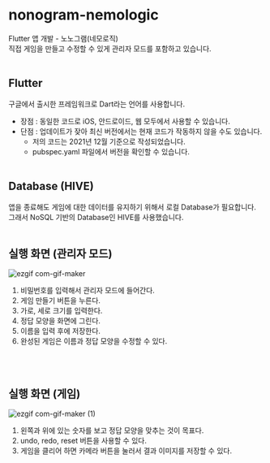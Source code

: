 # nonogram-nemologic
Flutter 앱 개발 - 노노그램(네모로직)<br>
직접 게임을 만들고 수정할 수 있게 관리자 모드를 포함하고 있습니다.
<br><br>
## Flutter
구글에서 출시한 프레임워크로 Dart라는 언어를 사용합니다.

* 장점 : 동일한 코드로 iOS, 안드로이드, 웹 모두에서 사용할 수 있습니다.
* 단점 : 업데이트가 잦아 최신 버전에서는 현재 코드가 작동하지 않을 수도 있습니다.
    - 저의 코드는 2021년 12월 기준으로 작성되었습니다.
    - pubspec.yaml 파일에서 버전을 확인할 수 있습니다.
<br><br>

## Database (HIVE)
앱을 종료해도 게임에 대한 데이터를 유지하기 위해서 로컬 Database가 필요합니다.<br>
그래서 NoSQL 기반의 Database인 HIVE를 사용했습니다.
<br><br>

## 실행 화면 (관리자 모드)
![ezgif com-gif-maker](https://user-images.githubusercontent.com/107621795/194687211-969caba7-c18c-4834-a4e6-5e76f35bc73f.gif)
1. 비밀번호를 입력해서 관리자 모드에 들어간다.
2. 게임 만들기 버튼을 누른다.
3. 가로, 세로 크기를 입력한다.
4. 정답 모양을 화면에 그린다.
5. 이름을 입력 후에 저장한다.
6. 완성된 게임은 이름과 정답 모양을 수정할 수 있다.

<br><br>

## 실행 화면 (게임)
![ezgif com-gif-maker (1)](https://user-images.githubusercontent.com/107621795/194687216-fd41de69-c845-4088-9426-66c3ec5b0e03.gif)
1. 왼쪽과 위에 있는 숫자를 보고 정답 모양을 맞추는 것이 목표다.
2. undo, redo, reset 버튼을 사용할 수 있다.
3. 게임을 클리어 하면 카메라 버튼을 눌러서 결과 이미지를 저장할 수 있다.
